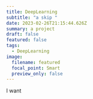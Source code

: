 ```yaml
---
title: DeepLearning
subtitle: "a skip "
date: 2023-02-26T21:15:44.626Z
summary: a﻿ project
draft: false
featured: false
tags:
  - DeepLearning
image:
  filename: featured
  focal_point: Smart
  preview_only: false
---
```

I﻿ want